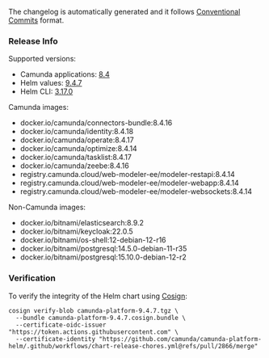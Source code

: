 The changelog is automatically generated and it follows [Conventional Commits](https://www.conventionalcommits.org/en/v1.0.0/) format.
<!-- generated by git-cliff -->
### Release Info

Supported versions:

- Camunda applications: [8.4](https://github.com/camunda/camunda-platform/releases?q=tag%3A8.4&expanded=true)
- Helm values: [9.4.7](https://artifacthub.io/packages/helm/camunda/camunda-platform/9.4.7#parameters)
- Helm CLI: [3.17.0](https://github.com/helm/helm/releases/tag/v3.17.0)

Camunda images:

- docker.io/camunda/connectors-bundle:8.4.16
- docker.io/camunda/identity:8.4.18
- docker.io/camunda/operate:8.4.17
- docker.io/camunda/optimize:8.4.14
- docker.io/camunda/tasklist:8.4.17
- docker.io/camunda/zeebe:8.4.16
- registry.camunda.cloud/web-modeler-ee/modeler-restapi:8.4.14
- registry.camunda.cloud/web-modeler-ee/modeler-webapp:8.4.14
- registry.camunda.cloud/web-modeler-ee/modeler-websockets:8.4.14

Non-Camunda images:

- docker.io/bitnami/elasticsearch:8.9.2
- docker.io/bitnami/keycloak:22.0.5
- docker.io/bitnami/os-shell:12-debian-12-r16
- docker.io/bitnami/postgresql:14.5.0-debian-11-r35
- docker.io/bitnami/postgresql:15.10.0-debian-12-r2

### Verification

To verify the integrity of the Helm chart using [Cosign](https://docs.sigstore.dev/signing/quickstart/):

```shell
cosign verify-blob camunda-platform-9.4.7.tgz \
  --bundle camunda-platform-9.4.7.cosign.bundle \
  --certificate-oidc-issuer "https://token.actions.githubusercontent.com" \
  --certificate-identity "https://github.com/camunda/camunda-platform-helm/.github/workflows/chart-release-chores.yml@refs/pull/2866/merge"
```

